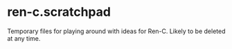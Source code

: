 # ren-c.scratchpad
Temporary files for playing around with ideas for Ren-C. Likely to be deleted at any time.
